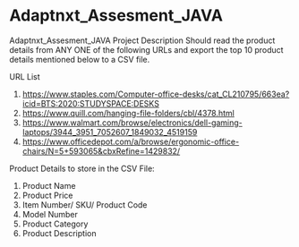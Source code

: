 # Adaptnxt_Assesment_JAVA
Adaptnxt_Assesment_JAVA Project  Description 
Should read the product details from ANY ONE of the following URLs and export the top 10 product details mentioned below to a CSV file.

URL List
1) https://www.staples.com/Computer-office-desks/cat_CL210795/663ea?icid=BTS:2020:STUDYSPACE:DESKS 
2) https://www.quill.com/hanging-file-folders/cbl/4378.html 
3) https://www.walmart.com/browse/electronics/dell-gaming-laptops/3944_3951_7052607_1849032_4519159 
4) https://www.officedepot.com/a/browse/ergonomic-office-chairs/N=5+593065&cbxRefine=1429832/ 

Product Details to store in the CSV File: 

1) Product Name 
2) Product Price 
3) Item Number/ SKU/ Product Code 
4) Model Number 
5) Product Category 
6) Product Description 

